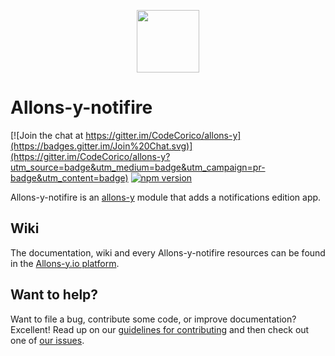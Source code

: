 <p align="center"><img src="http://codecorico.com/allons-y-logo.png" height="100" /></p>

# Allons-y-notifire

[![Join the chat at https://gitter.im/CodeCorico/allons-y](https://badges.gitter.im/Join%20Chat.svg)](https://gitter.im/CodeCorico/allons-y?utm_source=badge&utm_medium=badge&utm_campaign=pr-badge&utm_content=badge)
[![npm version](https://badge.fury.io/js/allons-y-notifire.svg)](https://badge.fury.io/js/allons-y-notifire)

Allons-y-notifire is an [allons-y](https://github.com/CodeCorico/allons-y) module that adds a notifications edition app.

## Wiki

The documentation, wiki and every Allons-y-notifire resources can be found in the [Allons-y.io platform](https://allons-y.io).

## Want to help?

Want to file a bug, contribute some code, or improve documentation? Excellent! Read up on our [guidelines for contributing](CONTRIBUTING.md) and then check out one of [our issues](https://github.com/CodeCorico/allons-y-notifire/issues).
